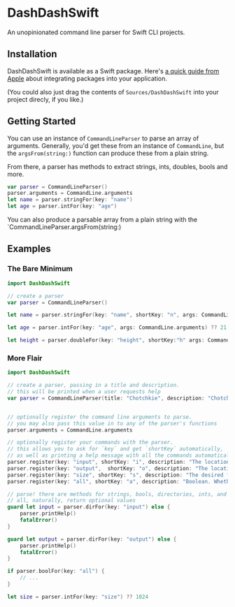 # DashDashSwift

An unopinionated command line parser for Swift CLI projects.

## Installation

DashDashSwift is available as a Swift package. Here's [a quick guide from Apple](https://developer.apple.com/documentation/xcode/adding_package_dependencies_to_your_app) about integrating packages into your application.

(You could also just drag the contents of `Sources/DashDashSwift` into your project direcly, if you like.)


## Getting Started

You can use an instance of `CommandLineParser` to parse an array of arguments. Generally, you'd get these from an instance of `CommandLine`, but the `argsFrom(string:)` function can produce these from a plain string. 

From there, a parser has methods to extract strings, ints, doubles, bools and more.

```swift
var parser = CommandLineParser()
parser.arguments = CommandLine.arguments
let name = parser.stringFor(key: "name")
let age = parser.intFor(key: "age")
```

You can also produce a parsable array from a plain string with the `CommandLineParser.argsFrom(string:)


## Examples


### The Bare Minimum

```swift
import DashDashSwift

// create a parser
var parser = CommandLineParser()

let name = parser.stringFor(key: "name", shortKey: "n", args: CommandLine.arguments) ?? "Anonymous"

let age = parser.intFor(key: "age", args: CommandLine.arguments) ?? 21

let height = parser.doubleFor(key: "height", shortKey:"h" args: CommandLine.arguments) ?? 180.0

```


### More Flair


```swift
import DashDashSwift

// create a parser, passing in a title and description.
// this will be printed when a user requests help
var parser = CommandLineParser(title: "Chotchkie", description: "Chotchkie is a command line program to control the amount of flair on your uniform.")


// optionally register the command line arguments to parse.
// you may also pass this value in to any of the parser's functions
parser.arguments = CommandLine.arguments

// optionally register your commands with the parser.
// this allows you to ask for `key` and get `shortKey` automatically,
// as well as printing a help message with all the commands automatically.
parser.register(key: "input", shortKey: "i", description: "The location where files should be read from.")
parser.register(key: "output",  shortKey: "o", description: "The location where files should be saved.")
parser.register(key: "size", shortKey: "s", description: "The desired file size, in bytes")
parser.register(key: "all", shortKey: "a", description: "Boolean. Whether or not all directories should be included.")

// parse! there are methods for strings, bools, directories, ints, and doubles
// all, naturally, return optional values
guard let input = parser.dirFor(key: "input") else {
    parser.printHelp()
    fatalError()
}

guard let output = parser.dirFor(key: "output") else { 
    parser.printHelp()
    fatalError()
}

if parser.boolFor(key: "all") {
    // ...
}

let size = parser.intFor(key: "size") ?? 1024

```

